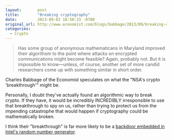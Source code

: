 ```yaml
---
layout:       post
title:        "Breaking cryptography"
date:         2013-09-02 10:50:33 -0700
original_url: http://www.economist.com/blogs/babbage/2013/09/breaking-cryptography
categories:
  - Crypto
---
```




 > Has some group of anonymous mathematicans in Maryland improved their algorithsm to the point where attacks on encrypted communications might become feasible? Again, probably not. But it is impossible to know—unless, of course, another set of more candid researchers come up with something similar in short order.

 Charles Babbage of the Economist speculates on what the "NSA's crypto 'breakthrough'" might be.

Personally, I doubt they've actually found an algorithmic way to break crypto. If they have, it would be incredibly INCREDIBLY irresponsible to use that breakthrough to spy on us, rather than trying to protect us from the impending catastrophe that would happen if cryptography could be mathematically broken.

 I think their "breakthrough" is far more likely to be a  [backdoor embedded in Intel's random number generator](http://cryptome.org/2013/07/intel-bed-nsa.htm). 

 

